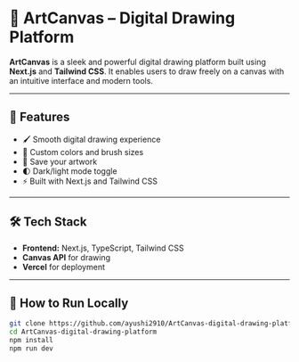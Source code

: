 # 🎨 ArtCanvas – Digital Drawing Platform

**ArtCanvas** is a sleek and powerful digital drawing platform built using **Next.js** and **Tailwind CSS**. It enables users to draw freely on a canvas with an intuitive interface and modern tools.

---

## 🚀 Features

- 🖌️ Smooth digital drawing experience
- 🎨 Custom colors and brush sizes
- 💾 Save your artwork
- 🌓 Dark/light mode toggle
- ⚡ Built with Next.js and Tailwind CSS

---

## 🛠️ Tech Stack

- **Frontend:** Next.js, TypeScript, Tailwind CSS
- **Canvas API** for drawing
- **Vercel** for deployment

---

## 🚧 How to Run Locally

```bash
git clone https://github.com/ayushi2910/ArtCanvas-digital-drawing-platform.git
cd ArtCanvas-digital-drawing-platform
npm install
npm run dev
